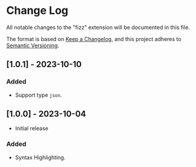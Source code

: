 # Change Log

All notable changes to the "fizz" extension will be documented in this file.

The format is based on [Keep a Changelog](https://keepachangelog.com/),
and this project adheres to [Semantic Versioning](https://semver.org/spec/v2.0.0.html).

## [1.0.1] - 2023-10-10

### Added

- Support type `json`.

## [1.0.0] - 2023-10-04

- Initial release

### Added

- Syntax Highlighting.
